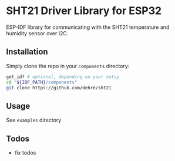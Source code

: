 # SHT21 Driver Library for ESP32

ESP-IDF library for communicating with the SHT21 temperature and humidity sensor over I2C.

## Installation

Simply clone the repo in your `components` directory:

```sh
get_idf # optional, depending on your setup
cd "${IDF_PATH}/components"
git clone https://github.com/dehre/sht21
```

## Usage

See `examples` directory

## Todos

- fix todos
